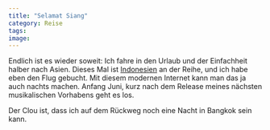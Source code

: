 ```yaml
---
title: "Selamat Siang"
category: Reise
tags: 
image: 
---
```


Endlich ist es wieder soweit: Ich fahre in den Urlaub und der Einfachheit halber nach Asien. Dieses Mal ist [Indonesien](http://www.jot.de/kamus/kamus.cgi?wort=Guten+Tag&suchtyp=standard) an der Reihe, und ich habe eben den Flug gebucht. Mit diesem modernen Internet kann man das ja auch nachts machen. Anfang Juni, kurz nach dem Release meines nächsten musikalischen Vorhabens geht es los.  

  

Der Clou ist, dass ich auf dem Rückweg noch eine Nacht in Bangkok sein kann.